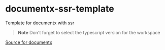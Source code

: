 # documentx-ssr-template

Template for documentx with ssr

> **Note**
> Don't forget to select the typescript version for the workspace

[Source for documentx](https://github.com/westbrookdaniel/documentx)

